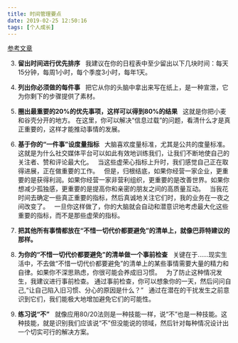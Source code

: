 ```yaml
---
title: 时间管理要点
date: 2019-02-25 12:50:16
tags: [个人成长]
---
```


[参考文章](https://mp.weixin.qq.com/s?__biz=MzA4MzIzNTI4Mg==&mid=2651509815&idx=1&sn=ddb6b67dd6b125cb442f1178de5f1830&chksm=8407ec8ab370659c8959775a5e07b69113c666ed8609747d15428db8cef8079428a4487eb04c&mpshare=1&scene=1&srcid=0224IjkIOkVQn4qqbiZtuR8C#rd)

3. **留出时间进行优先排序**
 
我建议在你的日程表中至少留出以下几块时间：每天15分钟，每周1小时，每个季度3小时，每年1天。
 
4. **列出你必须做的每件事**
 
把它从你的头脑中拿出来写在纸上，是一种宣泄，它为你剩下的步骤提供了素材。
 
5. **圈出最重要的20%的优先事项，这样可以得到80%的结果**
 
这就是你把小麦和谷壳分开的地方。 在这里，你可以解决“信息过载”的问题，看清什么才是真正重要的，这样才能推动事情的发展。

9. **基于你的“一件事”设度量指标**
 
大脑喜欢度量标准，尤其是公共的度量标准。这就是为什么社交媒体平台可以如此有效地训练我们，让我们不断地使自己的关注者、赞和评论最大化。
 
当这些虚荣心指标上升时，我们感觉自己正在取得进展，正在做重要的工作。
 
但是，归根结底，如果你经营一家企业，更重要的是获得利润。如果你经营一家非营利组织，更重要的是改善世界。如果你想减少孤独感，更重要的是提高你和亲密的朋友之间的高质量互动。
 
当我花时间去确定一些真正重要的指标，然后真诚地关注它们时，我的业务在一夜之间改变了。
 
一旦你这样做了，你的大脑就会自动和潜意识地考虑最大化这些重要的指标，而不是那些虚荣的指标。
 
10. **把其他所有事情都放在“不惜一切代价都要避免”的清单上，就像巴菲特建议的那样。**
 
11. **为你的“不惜一切代价都要避免”的清单做一个事前检查**
 
关键在于......现实生活中，不去做“不惜一切代价都要避免”的清单上的某些事情需要大量的精力和自律。如果你不深思熟虑，你很可能会养成旧习惯。
 
为了防止这种情况发生，我建议进行事前检查。 通过事前检查，你可以想象你的一天，然后问问自己,“让自己陷入旧习惯、分心的原因是什么？”
 
通过在潜在的干扰发生之前意识到它们，我们能极大地增加避免它们的可能性。
 
12. **练习说“不”**
 
就像应用80/20法则是一种技能一样，说“不”也是一种技能。这种技能，就是识别我们应该说“不”但没能说的领域，然后针对每种情况设计出一个切实可行的解决方案。